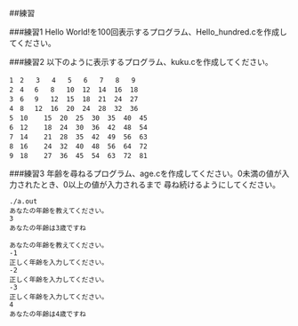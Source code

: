 ##練習

###練習1
Hello World!を100回表示するプログラム、Hello_hundred.cを作成してください。

###練習2
以下のように表示するプログラム、kuku.cを作成してください。
```
1　2	  3	  4	  5	  6	  7	  8	  9	
2　4	　6	 8	 10	 12	 14	 16	 18	
3　6	　9	 12	 15	 18	 21	 24	 27	
4　8	　12	 16	 20	 24	 28	 32	 36	
5　10	15	20	25	30	35	40	45	
6　12	18	24	30	36	42	48	54	
7　14	21	28	35	42	49	56	63	
8　16	24	32	40	48	56	64	72	
9　18	27	36	45	54	63	72	81
```

###練習3
年齢を尋ねるプログラム、age.cを作成してください。0未満の値が入力されたとき、0以上の値が入力されるまで
尋ね続けるようにしてください。
```
./a.out
あなたの年齢を教えてください。
3
あなたの年齢は3歳ですね
```

```
あなたの年齢を教えてください。
-1
正しく年齢を入力してください。
-2
正しく年齢を入力してください。
-3
正しく年齢を入力してください。
4
あなたの年齢は4歳ですね
```
